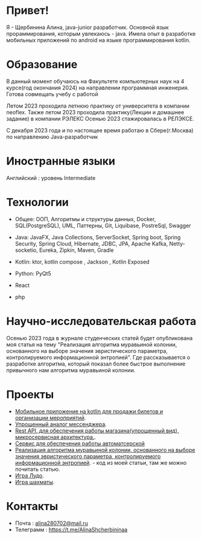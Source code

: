 # Привет! 
Я - Щербинина Алина, java-junior разработчик. Основной язык прораммирования, которым увлекаюсь - java. Имела опыт в разработке мобильных приложений по android на языке программирования kotlin.

# Образование
В данный момент обучаюсь на  Факультете компьютерных наук на 4 курсе(год окончания 2024) на направлении программная инженерия. Готова совмещать учебу с работой

Летом 2023 проходила летнюю практику от университета в компании neoflex.
Также летом 2023 проходила практику(Лекции и домашнее задание) в компании РЭЛЕКС
Осенью 2023 стажировалась в РЕЛЭКСЕ.

С декабря 2023 года и по настоящее время работаю в Сбере(г.Москва) по направлению Java-разработчик

# Иностранные языки
Английский : уровень Intermediate

# Технологии
* Общее:
 ООП, Алгоритмы и структуры данных, Docker, SQL(PostgreSQL), UML, Паттерны, Git, Liquibase, PostreSql, Swagger

* Java:
  JavaFX, Java Collections, ServerSocket, Spring boot, Spring Security, Spring Cloud, Hibernate, JDBC, JPA, Apache Kafka, Netty-socketio, Eureka, Zipkin, Maven, Gradle

* Kotlin:
 ktor, kotlin compose , Jackson , Kotlin Exposed 

* Python:
 PyQt5

* React
  
* php

# Научно-исследовательская работа
Осенью 2023 года в журнале студенческих статей будет опубликована моя статья на тему "Реализация алгоритма муравьиной колонии, основанного на выборе значения эвристического параметра, контролируемого информационной энтропией". Где рассказывается о разработке алгоритма, который показал более быстрое выполнение привычного нам алгоритма муравьиной колонии. 

# Проекты
* [Мобильное приложение на kotlin для продажи билетов  и организации мероприятий](https://github.com/alinashch/TicketEase_frontend).
* [Упрощенный аналог мессенджера](https://github.com/alinashch/messenger_relex).
* [Rest API, для обеспечения работы магазина(упрощенный вид), микросервисная архитектура.](https://github.com/alinashch/microservice_shop_final). 
* [Сервис для обеспечения работы автоматсерской](https://github.com/alinashch/avtoservice_hibernate_springMVC)
* [Реализация алгоритма муравьиной колонии, основанного на выборе значения эвристического параметра, контролируемого информационной энтропией](https://github.com/alinashch/MyProject). - код из моей статьи,  там же можно почитать статью.
* [Игра Лудо](https://github.com/alinashch/Game-Ludo-).
* [Игра шахматы](https://github.com/alinashch/SimpleGameChess).
# Контакты
* Почта : alina280702@mail.ru
* Телеграмм : https://t.me/AlinaShcherbininaa
